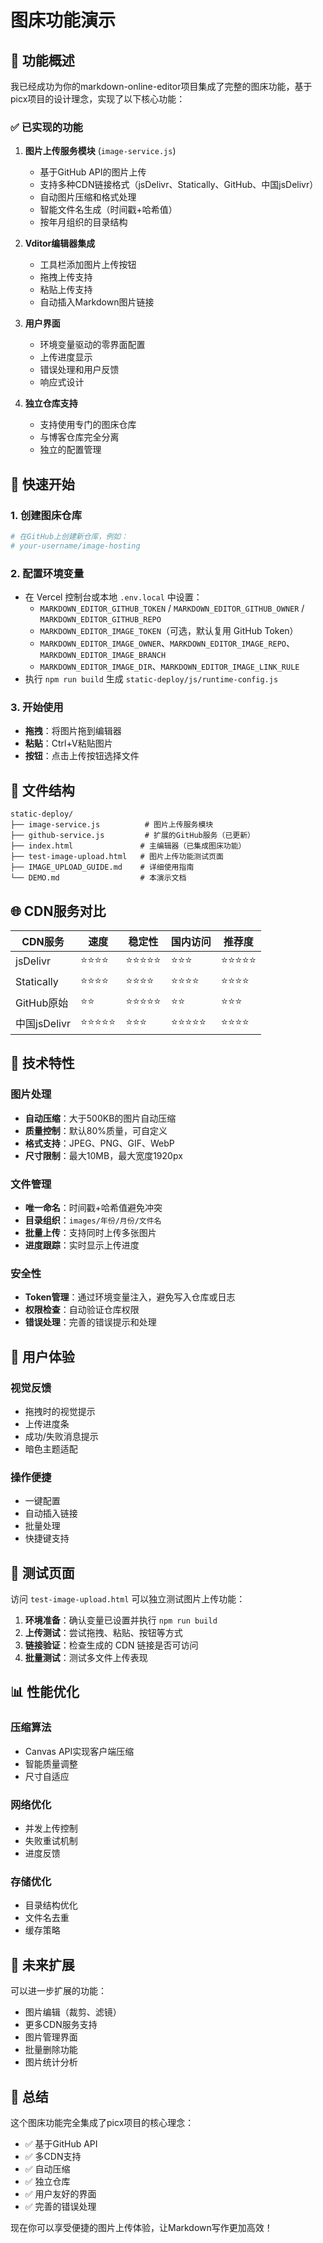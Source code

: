 # 图床功能演示

## 🎯 功能概述

我已经成功为你的markdown-online-editor项目集成了完整的图床功能，基于picx项目的设计理念，实现了以下核心功能：

### ✅ 已实现的功能

1. **图片上传服务模块** (`image-service.js`)
   - 基于GitHub API的图片上传
   - 支持多种CDN链接格式（jsDelivr、Statically、GitHub、中国jsDelivr）
   - 自动图片压缩和格式处理
   - 智能文件名生成（时间戳+哈希值）
   - 按年月组织的目录结构

2. **Vditor编辑器集成**
   - 工具栏添加图片上传按钮
   - 拖拽上传支持
   - 粘贴上传支持
   - 自动插入Markdown图片链接

3. **用户界面**
   - 环境变量驱动的零界面配置
   - 上传进度显示
   - 错误处理和用户反馈
   - 响应式设计

4. **独立仓库支持**
   - 支持使用专门的图床仓库
   - 与博客仓库完全分离
   - 独立的配置管理

## 🚀 快速开始

### 1. 创建图床仓库
```bash
# 在GitHub上创建新仓库，例如：
# your-username/image-hosting
```

### 2. 配置环境变量
- 在 Vercel 控制台或本地 `.env.local` 中设置：
  - `MARKDOWN_EDITOR_GITHUB_TOKEN` / `MARKDOWN_EDITOR_GITHUB_OWNER` / `MARKDOWN_EDITOR_GITHUB_REPO`
  - `MARKDOWN_EDITOR_IMAGE_TOKEN`（可选，默认复用 GitHub Token）
  - `MARKDOWN_EDITOR_IMAGE_OWNER`、`MARKDOWN_EDITOR_IMAGE_REPO`、`MARKDOWN_EDITOR_IMAGE_BRANCH`
  - `MARKDOWN_EDITOR_IMAGE_DIR`、`MARKDOWN_EDITOR_IMAGE_LINK_RULE`
- 执行 `npm run build` 生成 `static-deploy/js/runtime-config.js`

### 3. 开始使用
- **拖拽**：将图片拖到编辑器
- **粘贴**：Ctrl+V粘贴图片
- **按钮**：点击上传按钮选择文件

## 📁 文件结构

```
static-deploy/
├── image-service.js          # 图片上传服务模块
├── github-service.js         # 扩展的GitHub服务（已更新）
├── index.html               # 主编辑器（已集成图床功能）
├── test-image-upload.html   # 图片上传功能测试页面
├── IMAGE_UPLOAD_GUIDE.md    # 详细使用指南
└── DEMO.md                  # 本演示文档
```

## 🌐 CDN服务对比

| CDN服务 | 速度 | 稳定性 | 国内访问 | 推荐度 |
|---------|------|--------|----------|--------|
| jsDelivr | ⭐⭐⭐⭐ | ⭐⭐⭐⭐⭐ | ⭐⭐⭐ | ⭐⭐⭐⭐⭐ |
| Statically | ⭐⭐⭐⭐ | ⭐⭐⭐⭐ | ⭐⭐⭐⭐ | ⭐⭐⭐⭐ |
| GitHub原始 | ⭐⭐ | ⭐⭐⭐⭐⭐ | ⭐⭐ | ⭐⭐⭐ |
| 中国jsDelivr | ⭐⭐⭐⭐⭐ | ⭐⭐⭐ | ⭐⭐⭐⭐⭐ | ⭐⭐⭐⭐ |

## 🔧 技术特性

### 图片处理
- **自动压缩**：大于500KB的图片自动压缩
- **质量控制**：默认80%质量，可自定义
- **格式支持**：JPEG、PNG、GIF、WebP
- **尺寸限制**：最大10MB，最大宽度1920px

### 文件管理
- **唯一命名**：时间戳+哈希值避免冲突
- **目录组织**：`images/年份/月份/文件名`
- **批量上传**：支持同时上传多张图片
- **进度跟踪**：实时显示上传进度

### 安全性
- **Token管理**：通过环境变量注入，避免写入仓库或日志
- **权限检查**：自动验证仓库权限
- **错误处理**：完善的错误提示和处理

## 🎨 用户体验

### 视觉反馈
- 拖拽时的视觉提示
- 上传进度条
- 成功/失败消息提示
- 暗色主题适配

### 操作便捷
- 一键配置
- 自动插入链接
- 批量处理
- 快捷键支持

## 🧪 测试页面

访问 `test-image-upload.html` 可以独立测试图片上传功能：

1. **环境准备**：确认变量已设置并执行 `npm run build`
2. **上传测试**：尝试拖拽、粘贴、按钮等方式
3. **链接验证**：检查生成的 CDN 链接是否可访问
4. **批量测试**：测试多文件上传表现

## 📊 性能优化

### 压缩算法
- Canvas API实现客户端压缩
- 智能质量调整
- 尺寸自适应

### 网络优化
- 并发上传控制
- 失败重试机制
- 进度反馈

### 存储优化
- 目录结构优化
- 文件名去重
- 缓存策略

## 🔮 未来扩展

可以进一步扩展的功能：
- 图片编辑（裁剪、滤镜）
- 更多CDN服务支持
- 图片管理界面
- 批量删除功能
- 图片统计分析

## 🎉 总结

这个图床功能完全集成了picx项目的核心理念：
- ✅ 基于GitHub API
- ✅ 多CDN支持
- ✅ 自动压缩
- ✅ 独立仓库
- ✅ 用户友好的界面
- ✅ 完善的错误处理

现在你可以享受便捷的图片上传体验，让Markdown写作更加高效！

